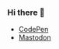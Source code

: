 ### Hi there 👋

* <a rel="me" href="https://codepen.io/konstantindenerz">CodePen</a>
* <a rel="me" href="https://mastodon.world/@konstantindenerz">Mastodon</a>

<!--
**konstantindenerz/konstantindenerz** is a ✨ _special_ ✨ repository because its `README.md` (this file) appears on your GitHub profile.

Here are some ideas to get you started:

- 🔭 I’m currently working on ...
- 🌱 I’m currently learning ...
- 👯 I’m looking to collaborate on ...
- 🤔 I’m looking for help with ...
- 💬 Ask me about ...
- 📫 How to reach me: ...
- 😄 Pronouns: ...
- ⚡ Fun fact: ...
-->

